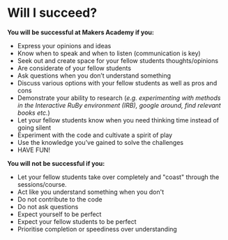 # Will I succeed?

**You will be successful at Makers Academy if you:**

- Express your opinions and ideas 
- Know when to speak and when to listen (communication is key)
- Seek out and create space for your fellow students thoughts/opinions
- Are considerate of your fellow students
- Ask questions when you don’t understand something
- Discuss various options with your fellow students as well as pros and cons
- Demonstrate your ability to research (_e.g. experimenting with methods in the Interactive RuBy environment (IRB), google around, find relevant books etc._)
- Let your fellow students know when you need thinking time instead of going silent
- Experiment with the code and cultivate a spirit of play
- Use the knowledge you’ve gained to solve the challenges
- HAVE FUN!

**You will not be successful if you:**

- Let your fellow students take over completely and "coast" through the sessions/course.
- Act like you understand something when you don't
- Do not contribute to the code
- Do not ask questions
- Expect yourself to be perfect
- Expect your fellow students to be perfect
- Prioritise completion or speediness over understanding

